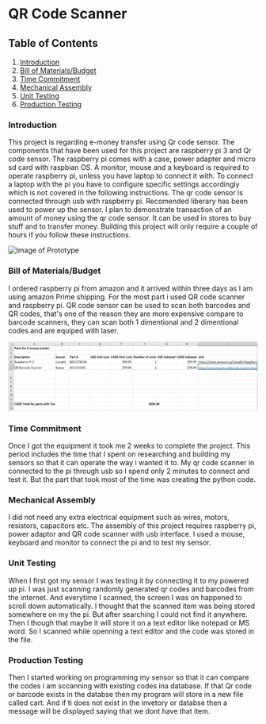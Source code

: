 # QR Code Scanner

## Table of Contents
1. [Introduction](#introduction)
2. [Bill of Materials/Budget](#student-sense-hat-specifications)
3. [Time Commitment](#student-sense-hat-electronic-design-files)
4. [Mechanical Assembly](#student-sense-hat-assembly)
5. [Unit Testing](#student-raspberry-pi-image-creation-and-test-code)
6. [Production Testing](#enterprise-wi-fi)

### Introduction

This project is regarding e-money transfer using Qr code sensor. The components that have been used for this project are raspberry pi 3 and Qr code sensor. The raspberry pi comes with a case, power adapter and micro sd card with raspbian OS. A monitor, mouse and a keyboard is required to operate raspberry pi, unless you have laptop to connect it with. To connect a laptop with the pi you have to configure specific settings accordingly which is not covered in the following instructions. The qr code sensor is connected through usb with raspberry pi. Recomended liberary has been used to power up the sensor. I plan to demonstrate transaction of an amount of money using the qr code sensor. It can be used in stores to buy stuff and to transfer money. Building this project will only require a couple of hours if you follow these instructions.

![Image of Prototype](https://raw.githubusercontent.com/six0four/StudentSenseHat/master/images/SSHrev05.jpg)

### Bill of Materials/Budget

I ordered raspberry pi from amazon and it arrived within three days as I am using amazon Prime shipping. For the most part i used QR  code scanner and raspberry pi. QR code sensor can be used to scan both barcodes and QR codes, that's one of the reason they are more expensive compare to barcode scanners, they can scan both 1 dimentional and 2 dimentional codes and are equiped with laser. 

![PLA Card](https://github.com/n01033547/Bluetooth/blob/master/screenshot%20budget.PNG?raw=yes)

### Time Commitment

Once I got the equipment it took me 2 weeks to complete the project. This period includes the time that I spent on researching and building my sensors so that it can operate the way i wanted it to. My qr code scanner in connected to the pi through usb so I spend only 2 minutes to connect and test it. But the part that took most of the time was creating the python code.

### Mechanical Assembly

I did not need any extra electrical equipment such as wires, motors, resistors, capacitors etc. The assembly of this project requires raspberry pi, power adaptor and QR code scanner with usb interface. I used a mouse, keyboard and monitor to connect the pi and to test my sensor.

### Unit Testing

When I first got my sensor I was testing it by connecting it to my powered up pi. I was just scanning randomly generated qr codes and barcodes from the internet. And everytime I scanned, the screen I was on happened to scroll down automatically. I thought that the scanned item was being stored somewhere on my the pi. But after searching I could not find it anywhere. Then I though that maybe it will store it on a text editor like notepad or MS word. So I scanned while openning a text editor and the code was stored in the file. 

### Production Testing

Then I started working on programming my sensor so that it can compare the codes i am sccanning with existing codes ina database. If that Qr code or barcode exists in the databse then my program will store in a new file called cart. And if ti does not exist in the invetory or databse then a message will be displayed saying that we dont have that item.

